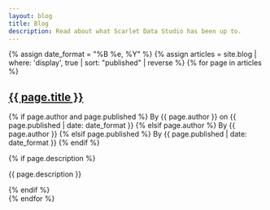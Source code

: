 ```yaml
---
layout: blog
title: Blog
description: Read about what Scarlet Data Studio has been up to.
---
```


<div class="articles">
  {% assign date_format = "%B %e, %Y" %}
  {% assign articles = site.blog | where: 'display', true | sort: "published" | reverse %}
  {% for page in articles %}
    <div class="article">
      <a href="..{{ page.url }}" class="no-decorate">
        <h2>{{ page.title }}</h2>
      </a>
      <p>
        {% if page.author and page.published %}
          <span>By {{ page.author }} on {{ page.published | date: date_format }}</span>
        {% elsif page.author %}
          <span>By {{ page.author }}</span>
        {% elsif page.published %}
          <span>By {{ page.published | date: date_format }}</span>
        {% endif %}
      </p>
      {% if page.description %}
        <p>{{ page.description }}</p>
      {% endif %}
    </div>
  {% endfor %}
</div>
